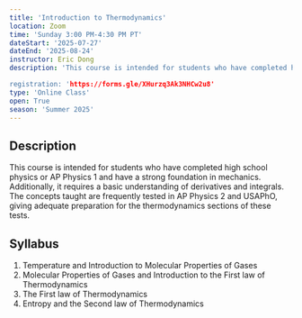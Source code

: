 ```yaml
---
title: 'Introduction to Thermodynamics'
location: Zoom
time: 'Sunday 3:00 PM-4:30 PM PT' 
dateStart: '2025-07-27'
dateEnd: '2025-08-24'
instructor: Eric Dong
description: 'This course is intended for students who have completed high school physics or AP Physics 1 and have a strong foundation in mechanics. Additionally, it requires a basic understanding of derivatives and integrals. The concepts taught are frequently tested in AP Physics 2 and USAPhO, giving adequate preparation for the thermodynamics sections of these tests.

registration: 'https://forms.gle/XHurzq3Ak3NHCw2u8'
type: 'Online Class'
open: True
season: 'Summer 2025'
---
```


## Description

This course is intended for students who have completed high school physics or AP Physics 1 and have a strong foundation in mechanics. Additionally, it requires a basic understanding of derivatives and integrals. The concepts taught are frequently tested in AP Physics 2 and USAPhO, giving adequate preparation for the thermodynamics sections of these tests.


## Syllabus

1.	Temperature and Introduction to Molecular Properties of Gases
2.	Molecular Properties of Gases and Introduction to the First law of Thermodynamics
3.	The First law of Thermodynamics
4.	Entropy and the Second law of Thermodynamics


